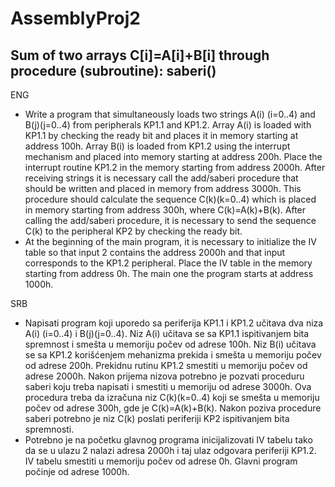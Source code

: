 # AssemblyProj2
Sum of two arrays C[i]=A[i]+B[i] through procedure (subroutine): saberi()  
----------------------------------------------------------------------
ENG
- Write a program that simultaneously loads two strings A(i) (i=0..4) and B(j)(j=0..4) from peripherals KP1.1 and KP1.2.
Array A(i) is loaded with KP1.1 by checking the ready bit and places it in memory starting at address 100h.
Array B(i) is loaded from KP1.2 using the interrupt mechanism and placed into memory starting at address 200h.
Place the interrupt routine KP1.2 in the memory starting from address 2000h. After receiving strings it is necessary
call the add/saberi procedure that should be written and placed in memory from address 3000h. This procedure
should calculate the sequence C(k)(k=0..4) which is placed in memory starting from address 300h, where C(k)=A(k)+B(k).
After calling the add/saberi procedure, it is necessary to send the sequence C(k) to the peripheral KP2 by checking the ready bit.
- At the beginning of the main program, it is necessary to initialize the IV table so that input 2 contains the address
2000h and that input corresponds to the KP1.2 peripheral. Place the IV table in the memory starting from address 0h. The main one
the program starts at address 1000h.

SRB
- Napisati program koji uporedo sa periferija KP1.1 i KP1.2 učitava dva niza A(i) (i=0..4) i B(j)(j=0..4).
Niz A(i) učitava se sa KP1.1 ispitivanjem bita spremnost i smešta u memoriju počev od adrese 100h.
Niz B(i) učitava se sa KP1.2 korišćenjem mehanizma prekida i smešta u memoriju počev od adrese 200h.
Prekidnu rutinu KP1.2 smestiti u memoriju počev od adrese 2000h. Nakon prijema nizova potrebno je
pozvati proceduru saberi koju treba napisati i smestiti u memoriju od adrese 3000h. Ova procedura
treba da izračuna niz C(k)(k=0..4) koji se smešta u memoriju počev od adrese 300h, gde je C(k)=A(k)+B(k).
Nakon poziva procedure saberi potrebno je niz C(k) poslati periferiji KP2 ispitivanjem bita
spremnosti.
- Potrebno je na početku glavnog programa inicijalizovati IV tabelu tako da se u ulazu 2 nalazi adresa
2000h i taj ulaz odgovara periferiji KP1.2. IV tabelu smestiti u memoriju počev od adrese 0h. Glavni
program počinje od adrese 1000h.
